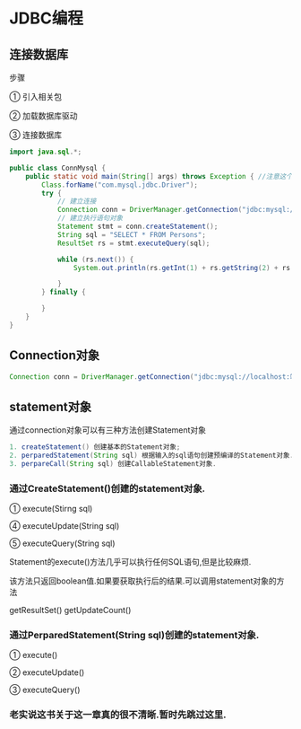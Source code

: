 # JDBC编程

## 连接数据库

步骤 

① 引入相关包

② 加载数据库驱动

③ 连接数据库

```java
import java.sql.*;

public class ConnMysql {
	public static void main(String[] args) throws Exception { //注意这个throws Exception
		Class.forName("com.mysql.jdbc.Driver");
		try {
            // 建立连接
			Connection conn = DriverManager.getConnection("jdbc:mysql://localhost:3306/learn_mysql", "root", "1234");
            // 建立执行语句对象
			Statement stmt = conn.createStatement();
			String sql = "SELECT * FROM Persons";
			ResultSet rs = stmt.executeQuery(sql);

			while (rs.next()) {
				System.out.println(rs.getInt(1) + rs.getString(2) + rs.getString(3) + rs.getInt(4));

			}
		} finally {

		}
	}
}
```

## Connection对象

```java
Connection conn = DriverManager.getConnection("jdbc:mysql://localhost:端口/数据库名", "root", "1234");
```

## statement对象

通过connection对象可以有三种方法创建Statement对象

```java
1. createStatement() 创建基本的Statement对象;
2. perparedStatement(String sql) 根据输入的sql语句创建预编译的Statement对象.;
3. perpareCall(String sql) 创建CallableStatement对象.
```

### 通过CreateStatement()创建的statement对象.

① execute(Stirng sql)

④ executeUpdate(String sql)

⑤ executeQuery(String sql)

Statement的execute()方法几乎可以执行任何SQL语句,但是比较麻烦.

该方法只返回boolean值.如果要获取执行后的结果.可以调用statement对象的方法

getResultSet()   getUpdateCount()

### 通过PerparedStatement(String sql)创建的statement对象.

① execute()

② executeUpdate()

③ executeQuery()

### 老实说这书关于这一章真的很不清晰.暂时先跳过这里.



## 

